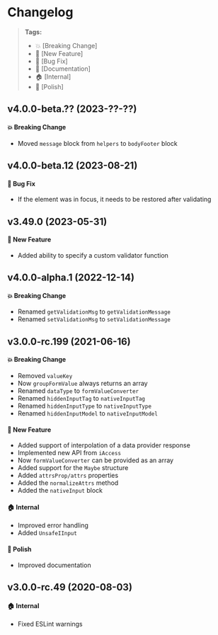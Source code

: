 Changelog
=========

> **Tags:**
> - :boom:       [Breaking Change]
> - :rocket:     [New Feature]
> - :bug:        [Bug Fix]
> - :memo:       [Documentation]
> - :house:      [Internal]
> - :nail_care:  [Polish]

## v4.0.0-beta.?? (2023-??-??)

#### :boom: Breaking Change

* Moved `message` block from `helpers` to `bodyFooter` block

## v4.0.0-beta.12 (2023-08-21)

#### :bug: Bug Fix

* If the element was in focus, it needs to be restored after validating

## v3.49.0 (2023-05-31)

#### :rocket: New Feature

* Added ability to specify a custom validator function

## v4.0.0-alpha.1 (2022-12-14)

#### :boom: Breaking Change

* Renamed `getValidationMsg` to `getValidationMessage`
* Renamed `setValidationMsg` to `setValidationMessage`

## v3.0.0-rc.199 (2021-06-16)

#### :boom: Breaking Change

* Removed `valueKey`
* Now `groupFormValue` always returns an array
* Renamed `dataType` to `formValueConverter`
* Renamed `hiddenInputTag` to `nativeInputTag`
* Renamed `hiddenInputType` to `nativeInputType`
* Renamed `hiddenInputModel` to `nativeInputModel`

#### :rocket: New Feature

* Added support of interpolation of a data provider response
* Implemented new API from `iAccess`
* Now `formValueConverter` can be provided as an array
* Added support for the `Maybe` structure
* Added `attrsProp/attrs` properties
* Added the `normalizeAttrs` method
* Added the `nativeInput` block

#### :house: Internal

* Improved error handling
* Added `UnsafeIInput`

#### :nail_care: Polish

* Improved documentation

## v3.0.0-rc.49 (2020-08-03)

#### :house: Internal

* Fixed ESLint warnings
